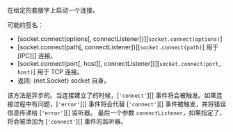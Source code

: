 在给定的套接字上启动一个连接。

可能的签名：

* [socket.connect(options[, connectListener])][`socket.connect(options)`]
* [socket.connect(path[, connectListener])][`socket.connect(path)`] 用于 [IPC][] 连接。
* [socket.connect(port[, host][, connectListener])][`socket.connect(port, host)`] 用于 TCP 连接。
* 返回: {net.Socket} socket 自身。

该方法是异步的。当连接建立了的时候，[`'connect'`][] 事件将会被触发。如果连接过程中有问题，[`'error'`][] 事件将会代替 [`'connect'`][] 事件被触发，并将错误信息传递给 [`'error'`][] 监听器。
最后一个参数 `connectListener`，如果指定了，将会被添加为 [`'connect'`][] 事件的监听器。
